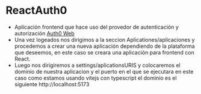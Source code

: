 # ReactAuth0
- Aplicación frontend que hace uso del provedor de autenticación y autorización [Auth0 Web](https://auth0.com/es)
- Una vez logeados nos dirigimos a la seccion Aplicationes/aplicaciones y procedemos a crear una nueva aplicación dependiendo de la plataforma que deseemos, en este caso se creara una aplicación para frontend con React.
- Luego nos dirigiremos a settings/aplicationsURIS y colocaremos el dominio de nuestra aplicacion y el puerto en el que se ejecutara en este caso como estamos usando vitejs con typescript el dominio es el siguiente http://localhost:5173